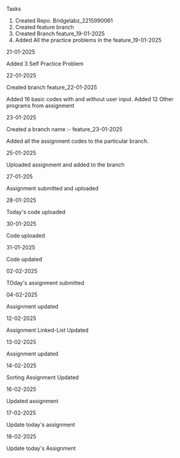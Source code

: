 Tasks
1. Created Repo. Bridgelabz_2215990061
2. Created feature branch
3. Created Branch feature_19-01-2025
4. Added All the practice problems in the feature_19-01-2025

21-01-2025

Added 3 Self Practice Problem

22-01-2025

Created branch feature_22-01-2025

Added 16 basic codes with and without user input.
Added 12 Other programs from assignment  

23-01-2025

Created a branch name :- feature_23-01-2025

Added all the assignment codes to the particular branch.

25-01-2025

Uploaded assignment and added to the branch 

27-01-205

Assignment submitted and uploaded

28-01-2025

Today's code uploaded

30-01-2025

Code uploaded

31-01-2025

Code updated

02-02-2025

TOday's assignment submitted

04-02-2025

Assignment updated

12-02-2025

Assignment Linked-List Updated

13-02-2025

Assignment updated

14-02-2025

Sorting Assignment Updated 

16-02-2025

Updated assignment

17-02-2025

Update today's assignment

18-02-2025

Update today's Assignment
